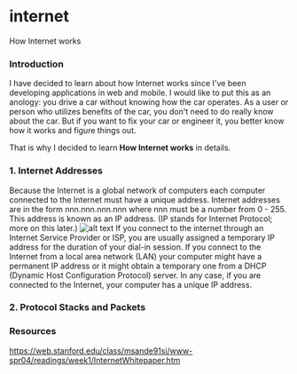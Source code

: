 # internet
How Internet works

### Introduction
I have decided to learn about how Internet works since I've been developing applications in web and mobile. I would like to put this as an anology: you drive a car without knowing how the car operates. As a user or person who utilizes benefits of the car, you don't need to do really know about the car. But if you want to fix your car or engineer it, you better know how it works and figure things out. 

That is why I decided to learn **How Internet works** in details.

### 1. Internet Addresses
Because the Internet is a global network of computers each computer connected to the Internet must have a unique address. Internet addresses are in the form nnn.nnn.nnn.nnn where nnn must be a number from 0 - 255. This address is known as an IP address. (IP stands for Internet Protocol; more on this later.)
![alt text](https://web.stanford.edu/class/msande91si/www-spr04/readings/week1/InternetWhitepaper_files/ruswp_diag1.gif)
If you connect to the internet through an Internet Service Provider or ISP, you are usually assigned a temporary IP address for the duration of your dial-in session.
If you connect to the Internet from a local area network (LAN) your computer might have a permanent IP address or it might obtain a temporary one from a DHCP (Dynamic Host Configuration Protocol) server. In any case, if you are connected to the Internet, your computer has a unique IP address.

### 2. Protocol Stacks and Packets


### Resources
https://web.stanford.edu/class/msande91si/www-spr04/readings/week1/InternetWhitepaper.htm
